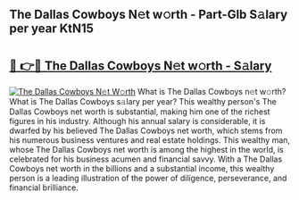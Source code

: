 ## The Dallas Cowboys N𝚎t w𝚘rth - Part-Glb S𝚊lary per year KtN15

# <h2><a href="http://gc46qro.nevu.top/?p=The+Dallas+Cowboys">🔗 👉🔴 The Dallas Cowboys N𝚎t w𝚘rth - S𝚊lary</a></h2>

[![The Dallas Cowboys N𝚎t W𝚘rth](https://i.imgur.com/Oavwk0R.jpeg)](http://gc46qro.nevu.top/?p=The+Dallas+Cowboys)
What is The Dallas Cowboys n𝚎t w𝚘rth? What is The Dallas Cowboys s𝚊lary per year?
This wealthy person's The Dallas Cowboys net worth is substantial, making him one of the richest figures in his industry. Although his annual salary is considerable, it is dwarfed by his believed The Dallas Cowboys net worth, which stems from his numerous business ventures and real estate holdings. This wealthy man, whose The Dallas Cowboys net worth is among the highest in the world, is celebrated for his business acumen and financial savvy. With a The Dallas Cowboys net worth in the billions and a substantial income, this wealthy person is a leading illustration of the power of diligence, perseverance, and financial brilliance.
